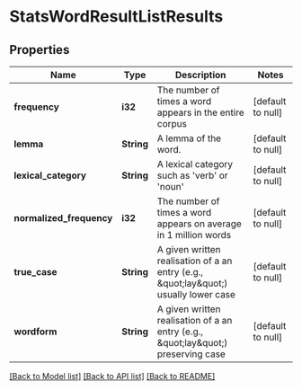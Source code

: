 # StatsWordResultListResults

## Properties
Name | Type | Description | Notes
------------ | ------------- | ------------- | -------------
**frequency** | **i32** | The number of times a word appears in the entire corpus | [default to null]
**lemma** | **String** | A lemma of the word. | [default to null]
**lexical_category** | **String** | A lexical category such as &#39;verb&#39; or &#39;noun&#39; | [default to null]
**normalized_frequency** | **i32** | The number of times a word appears on average in 1 million words | [default to null]
**true_case** | **String** | A given written realisation of a an entry (e.g., \&quot;lay\&quot;) usually lower case | [default to null]
**wordform** | **String** | A given written realisation of a an entry (e.g., \&quot;lay\&quot;) preserving case | [default to null]

[[Back to Model list]](../README.md#documentation-for-models) [[Back to API list]](../README.md#documentation-for-api-endpoints) [[Back to README]](../README.md)


